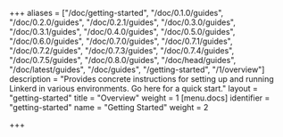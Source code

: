 +++
aliases = ["/doc/getting-started", "/doc/0.1.0/guides", "/doc/0.2.0/guides", "/doc/0.2.1/guides", "/doc/0.3.0/guides", "/doc/0.3.1/guides", "/doc/0.4.0/guides", "/doc/0.5.0/guides", "/doc/0.6.0/guides", "/doc/0.7.0/guides", "/doc/0.7.1/guides", "/doc/0.7.2/guides", "/doc/0.7.3/guides", "/doc/0.7.4/guides", "/doc/0.7.5/guides", "/doc/0.8.0/guides", "/doc/head/guides", "/doc/latest/guides", "/doc/guides", "/getting-started", "/1/overview"]
description = "Provides concrete instructions for setting up and running Linkerd in various environments. Go here for a quick start."
layout = "getting-started"
title = "Overview"
weight = 1
[menu.docs]
identifier = "getting-started"
name = "Getting Started"
weight = 2

+++
